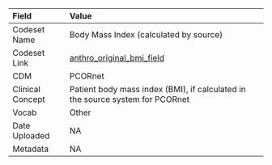 |Field            |Value                                                                         |
|:----------------|:-----------------------------------------------------------------------------|
|Codeset Name     |Body Mass Index (calculated by source)                                        |
|Codeset Link     |[anthro_original_bmi_field](https://github.com/PEDSnet/Variable-Dictionary/blob/main/anthro/anthro_original_bmi_field.csv)|
|CDM              |PCORnet                                                                       |
|Clinical Concept |Patient body mass index (BMI), if calculated in the source system for PCORnet |
|Vocab            |Other                                                                         |
|Date Uploaded    |NA                                                                            |
|Metadata         |NA                                                                            |

